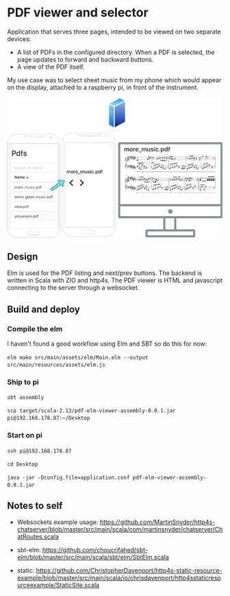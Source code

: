 # PDF viewer and selector

Application that serves three pages, intended to be viewed on two separate devices:

- A list of PDFs in the configured directory. When a PDF is selected, the page updates to forward and backward buttons.
- A view of the PDF itself.

My use case was to select sheet music from my phone which would appear on the display, attached to a raspberry pi, in front of the instrument.

![What's going on](diagram.png)

## Design

Elm is used for the PDF listing and next/prev buttons. The backend is written in Scala with ZIO and http4s. 
The PDF viewer is HTML and javascript connecting to the server through a websocket.

## Build and deploy

### Compile the elm

I haven't found a good workflow using Elm and SBT so do this for now:

`elm make src/main/assets/elm/Main.elm --output src/main/resources/assets/elm.js`

### Ship to pi

`sbt assembly`

`scp target/scala-2.13/pdf-elm-viewer-assembly-0.0.1.jar pi@192.168.178.87:~/Desktop`

### Start on pi

`ssh pi@192.168.178.87`

`cd Desktop`

`java -jar -Dconfig.file=application.conf pdf-elm-viewer-assembly-0.0.1.jar`

## Notes to self

- Websockets example usage: https://github.com/MartinSnyder/http4s-chatserver/blob/master/src/main/scala/com/martinsnyder/chatserver/ChatRoutes.scala

- sbt-elm: https://github.com/choucrifahed/sbt-elm/blob/master/src/main/scala/sbt/elm/SbtElm.scala

- static: https://github.com/ChristopherDavenport/http4s-static-resource-example/blob/master/src/main/scala/io/chrisdavenport/http4sstaticresourceexample/StaticSite.scala